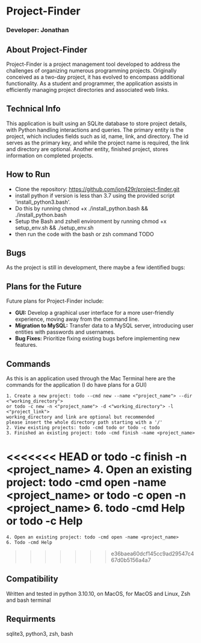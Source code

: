 # Project-Finder

### Developer: Jonathan

## About Project-Finder

Project-Finder is a project management tool developed to address the challenges of organizing numerous programming projects. Originally conceived as a two-day project, it has evolved to encompass additional functionality. As a student and programmer, the application assists in efficiently managing project directories and associated web links.

## Technical Info

This application is built using an SQLite database to store project details, with Python handling interactions and queries. The primary entity is the project, which includes fields such as id, name, link, and directory. The id serves as the primary key, and while the project name is required, the link and directory are optional. Another entity, finished project, stores information on completed projects.

## How to Run

- Clone the repository: https://github.com/jon429r/project-finder.git
- install python if version is less than 3.7 using the provided script 'install_python3.bash'.
- Do this by running chmod +x ./install_python.bash && ./install_python.bash
- Setup the Bash and zshell environment  by running chmod +x setup_env.sh && ./setup_env.sh
- then run the code with the bash or zsh command TODO

## Bugs

As the project is still in development, there maybe a few identified bugs:


## Plans for the Future

Future plans for Project-Finder include:

- **GUI:** Develop a graphical user interface for a more user-friendly experience, moving away from the command line.
- **Migration to MySQL:** Transfer data to a MySQL server, introducing user entities with passwords and usernames.
- **Bug Fixes:** Prioritize fixing existing bugs before implementing new features.


## Commands

As this is an application used through the Mac Terminal here are the commands for the application (I do have plans for a GUI)

    1. Create a new project: todo --cmd new --name <"project_name"> --dir <"working_directory"> 
    or todo -c new -n <"project_name"> -d <"working_directory"> -l <"project_link">
    working_directory and link are optional but recommended
    please insert the whole directory path starting with a '/'
    2. View existing projects: todo -cmd todo or todo -c todo
    3. Finished an existing project: todo -cmd finish -name <project_name> 
<<<<<<< HEAD
    or todo -c finish -n <project_name>
    4. Open an existing project: todo -cmd open -name <project_name> 
    or todo -c open -n <project_name>
    6. todo -cmd Help or todo -c Help
=======
    4. Open an existing project: todo -cmd open -name <project_name>  
    6. Todo -cmd Help 
>>>>>>> e36baea60dcf145cc9ad29547c467d0b5156a4a7

## Compatibility

Written and tested in python 3.10.10, on MacOS, for MacOS and Linux, Zsh and bash terminal

## Requirments

sqlite3, python3, zsh, bash
